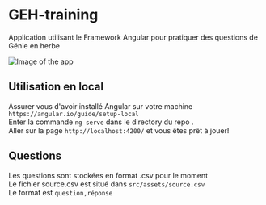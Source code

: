 # GEH-training
Application utilisant le Framework Angular pour pratiquer des questions de Génie en herbe

![Image of the app](https://i.imgur.com/Qds6fdL.jpg)
## Utilisation en local 

Assurer vous d'avoir installé Angular sur votre machine `https://angular.io/guide/setup-local` <br>
Enter la commande `ng serve` dans le directory du repo .<br>
Aller sur la page `http://localhost:4200/` et vous êtes prêt à jouer!

## Questions

Les questions sont stockées en format .csv pour le moment <br>
Le fichier source.csv est situé dans `src/assets/source.csv` <br>
Le format est `question,réponse`
<br>